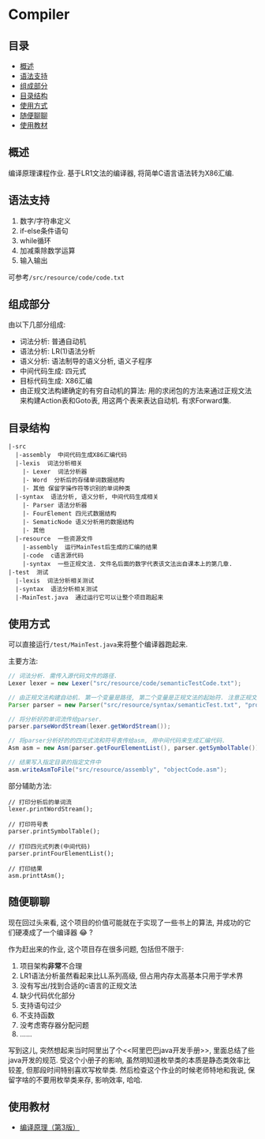 # Compiler

## 目录

- [概述](#概述)
- [语法支持](#语法支持)
- [组成部分](#组成部分)
- [目录结构](#目录结构)
- [使用方式](#使用方式)
- [随便聊聊](#随便聊聊)
- [使用教材](#使用教材)

## 概述

编译原理课程作业. 基于LR1文法的编译器, 将简单C语言语法转为X86汇编.

## 语法支持

1. 数字/字符串定义
2. if-else条件语句
3. while循环
4. 加减乘除数学运算
5. 输入输出

可参考`/src/resource/code/code.txt`

## 组成部分

由以下几部分组成:

* 词法分析: 普通自动机
* 语法分析: LR(1)语法分析
* 语义分析: 语法制导的语义分析, 语义子程序
* 中间代码生成: 四元式
* 目标代码生成: X86汇编
* 由正规文法构建确定的有穷自动机的算法: 用的求闭包的方法来通过正规文法来构建Action表和Goto表, 用这两个表来表达自动机. 有求Forward集.

## 目录结构

```
|-src
  |-assembly  中间代码生成X86汇编代码
  |-lexis  词法分析相关
    |- Lexer  词法分析器
    |- Word  分析后的存储单词数据结构
    |- 其他 保留字操作符等识别的单词种类
  |-syntax  语法分析, 语义分析, 中间代码生成相关
    |- Parser 语法分析器
    |- FourElement 四元式数据结构
    |- SematicNode 语义分析用的数据结构
    |- 其他
  |-resource  一些资源文件
    |-assembly  运行MainTest后生成的汇编的结果
    |-code  c语言源代码
    |-syntax  一些正规文法. 文件名后面的数字代表该文法出自课本上的第几章.
|-test  测试
  |-lexis  词法分析相关测试
  |-syntax  语法分析相关测试
  |-MainTest.java  通过运行它可以让整个项目跑起来 

```


## 使用方式

可以直接运行`/test/MainTest.java`来将整个编译器跑起来.

主要方法:

```java
// 词法分析. 需传入源代码文件的路径.
Lexer lexer = new Lexer("src/resource/code/semanticTestCode.txt");

// 由正规文法构建自动机. 第一个变量是路径, 第二个变量是正规文法的起始符. 注意正规文法要符合LR1文法的要求.
Parser parser = new Parser("src/resource/syntax/semanticTest.txt", "program");  

// 将分析好的单词流传给parser.
parser.parseWordStream(lexer.getWordStream());

// 将parser分析好的的四元式流和符号表传给asm, 用中间代码来生成汇编代码.
Asm asm = new Asm(parser.getFourElementList(), parser.getSymbolTable());

// 结果写入指定目录的指定文件中
asm.writeAsmToFile("src/resource/assembly", "objectCode.asm");
```

部分辅助方法:

```
// 打印分析后的单词流
lexer.printWordStream();

// 打印符号表
parser.printSymbolTable();

// 打印四元式列表(中间代码)
parser.printFourElementList();

// 打印结果        
asm.printtAsm();
```

## 随便聊聊

现在回过头来看, 这个项目的价值可能就在于实现了一些书上的算法, 并成功的它们硬凑成了一个编译器 :joy: ?

作为赶出来的作业, 这个项目存在很多问题, 包括但不限于:

1. 项目架构**非常**不合理 
2. LR1语法分析虽然看起来比LL系列高级, 但占用内存太高基本只用于学术界
3. 没有写出/找到合适的c语言的正规文法
4. 缺少代码优化部分
5. 支持语句过少
6. 不支持函数
7. 没考虑寄存器分配问题
8. ......

写到这儿, 突然想起来当时阿里出了个<<阿里巴巴java开发手册>>, 里面总结了些java开发的规范. 受这个小册子的影响, 虽然明知道枚举类的本质是静态类效率比较差, 但那段时间特别喜欢写枚举类. 然后检查这个作业的时候老师特地和我说, 保留字啥的不要用枚举类来存, 影响效率, 哈哈.


## 使用教材

- [编译原理（第3版）](http://www.tup.tsinghua.edu.cn/booksCenter/book_02631501.html)